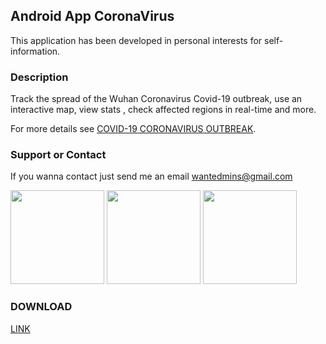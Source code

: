 ## Android App CoronaVirus

This application has been developed in personal interests for self-information.

### Description

Track the spread of the Wuhan Coronavirus Covid-19 outbreak, use an interactive map, view stats , check affected regions in real-time and more.

For more details see [COVID-19 CORONAVIRUS OUTBREAK](https://www.worldometers.info/coronavirus/).

### Support or Contact

If you wanna contact just send me an email wantedmins@gmail.com

<p float="left">
  <img src="https://i.imgur.com/z699Cym.jpg" width="150" />
  <img src="https://i.imgur.com/pUyNVLx.jpg" width="150" /> 
  <img src="https://i.imgur.com/HU6MhcV.jpg" width="150" />
</p>

### DOWNLOAD
[LINK](https://github.com/as4me/CoronaVirus/blob/master/coronavirusinfo.apk)
